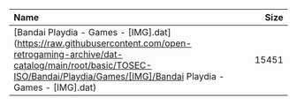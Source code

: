 |Name|Size|
|:---|---:|
|[Bandai Playdia - Games - [IMG].dat](https://raw.githubusercontent.com/open-retrogaming-archive/dat-catalog/main/root/basic/TOSEC-ISO/Bandai/Playdia/Games/[IMG]/Bandai Playdia - Games - [IMG].dat)|15451|
